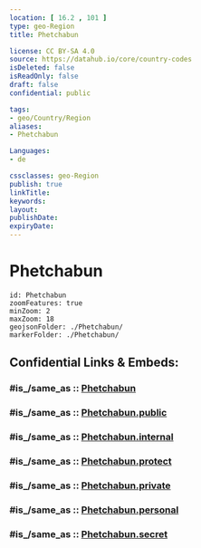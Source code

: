 ```yaml
---
location: [ 16.2 , 101 ] 
type: geo-Region
title: Phetchabun

license: CC BY-SA 4.0
source: https://datahub.io/core/country-codes
isDeleted: false
isReadOnly: false
draft: false
confidential: public

tags:
- geo/Country/Region
aliases:
- Phetchabun

Languages:
- de

cssclasses: geo-Region
publish: true
linkTitle: 
keywords: 
layout: 
publishDate: 
expiryDate: 
---
```


# Phetchabun

```leaflet
id: Phetchabun
zoomFeatures: true 
minZoom: 2 
maxZoom: 18
geojsonFolder: ./Phetchabun/
markerFolder: ./Phetchabun/
```


## Confidential Links & Embeds: 

### #is_/same_as :: [Phetchabun](/_Standards/Earth/Continent/Asia/Asia~South~East/Thailand/Provinces~Thailand/Phetchabun.md) 

### #is_/same_as :: [Phetchabun.public](/_public/Earth/Continent/Asia/Asia~South~East/Thailand/Provinces~Thailand/Phetchabun.public.md) 

### #is_/same_as :: [Phetchabun.internal](/_internal/Earth/Continent/Asia/Asia~South~East/Thailand/Provinces~Thailand/Phetchabun.internal.md) 

### #is_/same_as :: [Phetchabun.protect](/_protect/Earth/Continent/Asia/Asia~South~East/Thailand/Provinces~Thailand/Phetchabun.protect.md) 

### #is_/same_as :: [Phetchabun.private](/_private/Earth/Continent/Asia/Asia~South~East/Thailand/Provinces~Thailand/Phetchabun.private.md) 

### #is_/same_as :: [Phetchabun.personal](/_personal/Earth/Continent/Asia/Asia~South~East/Thailand/Provinces~Thailand/Phetchabun.personal.md) 

### #is_/same_as :: [Phetchabun.secret](/_secret/Earth/Continent/Asia/Asia~South~East/Thailand/Provinces~Thailand/Phetchabun.secret.md)

